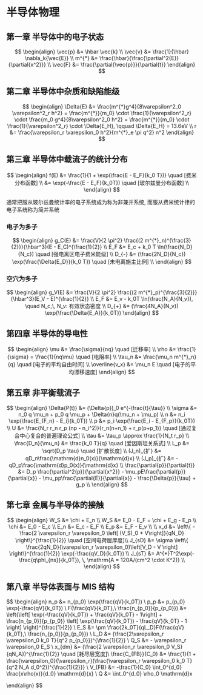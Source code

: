# 半导体物理

## 第一章 半导体中的电子状态

$$
\begin{align}
\vec{p} &= \hbar \vec{k} \\
\vec{v} &= \frac{1}{\hbar} \nabla_k{\vec{E}} \\
m^{*} &= \frac{\hbar}{\frac{\partial^2{E}}{\partial{x^2}}} \\
\vec{F} &= \frac{\partial{\vec{p}}}{\partial{t}}
\end{align}
$$

## 第二章 半导体中杂质和缺陷能级

$$
\begin{align}
\Delta{E} &= \frac{m^{*}g^4}{8\varepsilon^2_0 \varepsilon^2_r h^2} = \frac{m^{*}}{m_0} \cdot \frac{1}{\varepsilon^2_r} \cdot \frac{m_0 g^4}{8\varepsilon^2_0 h^2} = \frac{m^{*}}{m_0} \cdot \frac{1}{\varepsilon^2_r} \cdot \Delta{E_H}, \qquad \Delta{E_H} = 13.6eV \\
r &= \frac{\varepsilon_r \varepsilon_0 h^2}{m^{*}_e \pi q^2} n^2
\end{align}
$$

## 第三章 半导体中载流子的统计分布

$$
\begin{align}
f(E) &= \frac{1}{1 + \exp(\frac{E - E_F}{k_0 T})} \quad [费米分布函数] \\
		 &= \exp(-\frac{E - E_F}{k_0T}) \quad [玻尔兹曼分布函数] \\
\end{align}
$$

通常把服从玻尔兹曼统计率的电子系统成为称为非兼并系统, 而服从费米统计律的电子系统称为简并系统

### 电子为多子

$$
\begin{align}
g_C(E) &= \frac{V}{2 \pi^2} \frac{(2 m^{*}_n)^{\frac{3}{2}}}{\hbar^3}(E - E_C)^{\frac{1}{2}} \\
E_F &= E_c + k_0 T \ln(\frac{N_D}{N_c}) \quad [强电离区电子费米能级] \\
D_{-} &= (\frac{2N_D}{N_c}) \exp(\frac{\Delta{E_D}}{k_0 T}) \quad [未电离施主比例] \\
\end{align}
$$

### 空穴为多子

$$
\begin{align}
g_V(E) &= \frac{V}{2 \pi^2} \frac{(2 m^{*}_p)^{\frac{3}{2}}}{\hbar^3}(E_V - E)^{\frac{1}{2}} \\
E_F &= E_v - k_0T \ln(\frac{N_A}{N_v}), \quad N_c,\, N_v: 有效状态密度 \\
D_{+} &= (\frac{4N_A}{N_v}) \exp(\frac{\Delta{E_A}}{k_0T})
\end{align}
$$

## 第四章 半导体的导电性

$$
\begin{align}
\mu &= \frac{\sigma}{nq} \quad [迁移率] \\
\rho &= \frac{1}{\sigma} = \frac{1}{nq\mu} \quad [电阻率] \\
\tau_n &= \frac{\mu_n m^{*}_n}{q} \quad [电子的平均自由时间] \\
\overline{v_x} &= \mu_n E \quad [电子的平均漂移速度]
\end{align}
$$

## 第五章 非平衡载流子

$$
\begin{align}
\Delta{P(t)} &= (\Delta{p})_0 e^{-\frac{t}{\tau}} \\
\sigma &= n_0 q \mu_n + p_0 q \mu_p + \Delta{n}q(\mu_n + \mu_p) \\
n &= n_i \exp(\frac{E_{F_n} - E_i}{k_0T}) \\
p &= p_i \exp(\frac{E_i - E_{F_p}}{k_0T}) \\
U &= \frac{N_r r_n r_p (np - n_i^2)}{r_n(n+n_1) + r_p(p+p_1)} \quad [通过复合中心复合的普遍理论公式] \\
\tau &= \tau_p \approx \frac{1}{N_t r_p} \\
\frac{D_n}{\mu_n} &= \frac{k_0 T}{q} \quad [爱因斯坦关系式] \\
L_p &= \sqrt{D_p \tau} \quad [扩散长度] \\
(J_n)_{扩} &= qD_n\frac{\mathrm{d}n_0(x)}{\mathrm{d}x} \\
(J_p)_{扩} &= -qD_p\frac{\mathrm{d}p_0(x)}{\mathrm{d}x} \\
\frac{\partial{p}}{\partial{t}} &= D_p \frac{\partial^2{p}}{\partial{x^2}} - \mu_pE\frac{\partial{p}}{\partial{x}} - \mu_pp\frac{\partial{E}}{\partial{x}} - \frac{\Delta{p}}{\tau} + g_p \\
\end{align}
$$

## 第七章 金属与半导体的接触

$$
\begin{align}
W_S &= \chi + E_n \\
W_S &= E_0 - E_F = \chi + E_g - E_p \\
\chi &= E_0 - E_c \\
E_n &= E_c - E_F \\
E_p &= E_F - E_v \\ \\
x_d &= \left\{ -\frac{2 \varepsilon_r \varepsilon_0 \left[ (V_S)_0 + V\right]}{qN_D} \right\}^{\frac{1}{2}} \quad [空间电荷层厚度]\\
J_{sD} &= \sigma \left\{ \frac{2qN_D}{\varepsilon_r \varepsilon_0}\left[V_D - V \right] \right\}^{\frac{1}{2}} \exp(-\frac{qV_D}{k_0T}) \\
J_{sT} &= A^{*}T^2\exp(-\frac{q\phi_{ns}}{k_0T}), \, \mathrm{A = 120A/(cm^2 \cdot K^2)} \\
\end{align}
$$

## 第八章 半导体表面与 MIS 结构

$$
\begin{align}
n_p &= n_{p_0} \exp(\frac{qV}{k_0T}) \\
p_p &= p_{p_0} \exp(-\frac{qV}{k_0T}) \\
F(\frac{qV}{k_0T},\ \frac{n_{p_0}}{p_{p_0}}) &= \left\{\left[ \exp(-\frac{qV}{k_0T}) + \frac{qV}{k_0T} - 1\right] + \frac{n_{p_0}}{p_{p_0}} \left[ \exp(\frac{qV}{k_0T}) - \frac{qV}{k_0T} - 1 \right] \right\}^{\frac{1}{2}} \\
E_S &= \pm \frac{2k_0T}{qL_D}F(\frac{qV}{k_0T},\ \frac{n_{p_0}}{p_{p_0}}) \\
L_D &= (\frac{2\varepsilon_r \varepsilon_0 k_0 T}{q^2 p_{p_0}})^{\frac{1}{2}} \\
Q_S &= - \varepsilon_r \varepsilon_0 E_S \\
x_{dm} &= (\frac{2 \varepsilon_r \varepsilon_0 V_S}{qN_A})^{\frac{1}{2}} \quad [耗尽层宽度]\\ 
\frac{C_{FB}}{C_0} &= \frac{1}{1 + \frac{\varepsilon_0}{\varepsilon_r}(\frac{\varepsilon_r \varepsilon_0 k_0 T}{q^2 N_A d_0^2})^{\frac{1}{2}}} \\
V_{FB} &= -\frac{1}{C_0} \int_0^{d_0} \frac{x\rho(x)}{d_0} \mathrm{d}{x} \\
Q &= \int_0^{d_0} \rho_0 \mathrm{d}x

\end{align}
$$

